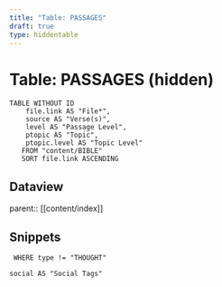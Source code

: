```yaml
---
title: "Table: PASSAGES"
draft: true
type: hiddentable
---
```

# Table: PASSAGES (hidden)

```dataview
TABLE WITHOUT ID
	file.link AS "File*",
	source AS "Verse(s)",
	level AS "Passage Level",
	ptopic AS "Topic",
	ptopic.level AS "Topic Level"
   FROM "content/BIBLE"
   SORT file.link ASCENDING
```


## Dataview
parent:: [[content/index]]

## Snippets

```dataview
 WHERE type != "THOUGHT"

social AS "Social Tags"
```